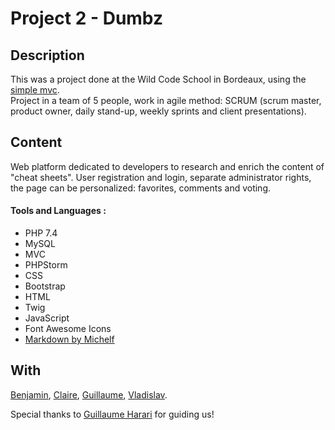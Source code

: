 # Project 2 - Dumbz

## Description

This was a project done at the Wild Code School in Bordeaux, using the [simple mvc](https://github.com/WildCodeSchool/simple-mvc).  
Project in a team of 5 people, work in agile method: SCRUM (scrum master, product owner, daily stand-up, weekly sprints and client presentations).

## Content

Web platform dedicated to developers to research and enrich the content of "cheat sheets".
User registration and login, separate administrator rights, the page can be personalized: favorites, comments and voting.


#### Tools and Languages :
- PHP 7.4
- MySQL
- MVC
- PHPStorm
- CSS
- Bootstrap
- HTML
- Twig
- JavaScript
- Font Awesome Icons
- [Markdown by Michelf](https://github.com/michelf/php-markdown)


## With

[Benjamin](https://github.com/FromBenj),
[Claire](https://github.com/Claire812),
[Guillaume](https://github.com/Blustery33),
[Vladislav](https://github.com/vladsolntsev).

Special thanks to [Guillaume Harari](https://github.com/guillaumebdx) for guiding us!



